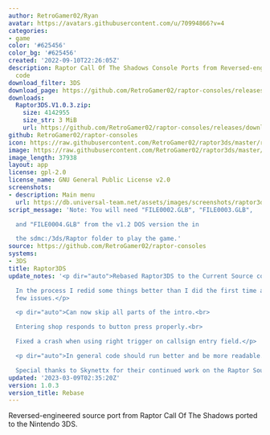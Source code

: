 ```yaml
---
author: RetroGamer02/Ryan
avatar: https://avatars.githubusercontent.com/u/70994866?v=4
categories:
- game
color: '#625456'
color_bg: '#625456'
created: '2022-09-10T22:26:05Z'
description: Raptor Call Of The Shadows Console Ports from Reversed-engineered source
  code
download_filter: 3DS
download_page: https://github.com/RetroGamer02/raptor-consoles/releases
downloads:
  Raptor3DS.V1.0.3.zip:
    size: 4142955
    size_str: 3 MiB
    url: https://github.com/RetroGamer02/raptor-consoles/releases/download/1.0.3/Raptor3DS.V1.0.3.zip
github: RetroGamer02/raptor-consoles
icon: https://raw.githubusercontent.com/RetroGamer02/raptor3ds/master/rapicon.png
image: https://raw.githubusercontent.com/RetroGamer02/raptor3ds/master/RapBanner.png
image_length: 37938
layout: app
license: gpl-2.0
license_name: GNU General Public License v2.0
screenshots:
- description: Main menu
  url: https://db.universal-team.net/assets/images/screenshots/raptor3ds/main-menu.png
script_message: 'Note: You will need "FILE0002.GLB", "FILE0003.GLB",

  and "FILE0004.GLB" from the v1.2 DOS version the in

  the sdmc:/3ds/Raptor folder to play the game.'
source: https://github.com/RetroGamer02/raptor-consoles
systems:
- 3DS
title: Raptor3DS
update_notes: '<p dir="auto">Rebased Raptor3DS to the Current Source code by Skynettx.<br>

  In the process I redid some things better than I did the first time and fixed a
  few issues.</p>

  <p dir="auto">Can now skip all parts of the intro.<br>

  Entering shop responds to button press properly.<br>

  Fixed a crash when using right trigger on callsign entry field.</p>

  <p dir="auto">In general code should run better and be more readable.<br>

  Special thanks to Skynettx for their continued work on the Raptor Source code!</p>'
updated: '2023-03-09T02:35:20Z'
version: 1.0.3
version_title: Rebase
---
```

Reversed-engineered source port from Raptor Call Of The Shadows ported to the Nintendo 3DS.